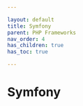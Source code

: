 ```yaml
---

layout: default
title: Symfony
parent: PHP Frameworks
nav_order: 4
has_children: true
has_toc: true

---
```


# Symfony